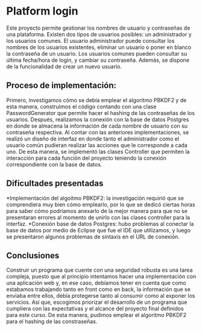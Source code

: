 # Platform login

Este proyecto permite gestionar los nombres de usuario y contraseñas de una plataforma. Existen dos tipos de usuarios posibles: un administrador y los usuarios comunes. El usuario administrador puede consultar los nombres de los usuarios existentes, eliminar un usuario o poner en blanco la contraseña de un usuario. Los usuarios comunes pueden consultar su última fecha/hora de login, y cambiar su contraseña. Además, se dispone de la funcionalidad de crear un nuevo usuario.

## Proceso de implementación: 
Primero, investigamos cómo se debía emplear el algoritmo PBKDF2 y de esta manera, construimos el código contando con una clase PasswordGenerator que permite hacer el hashing de las contraseñas de los usuarios. Después, realizamos la conexión con la base de datos Postgres en donde se almacena la información de cada nombre de usuario con su contraseña respectiva. 
Al contar con las anteriores implementaciones, se realizó un diseño de interfaz en donde tanto el administrador como el usuario común pudieran realizar las acciones que le corresponde a cada uno. De esta manera, se implementó las clases Controller que permiten la interacción para cada función del proyecto teniendo la conexión correspondiente con la base de datos.

## Dificultades presentadas
*Implementación del algoitmo PBKDF2: la investigación requirió que se comprendiera muy bien cómo emplearlo, por lo que se dedicó ciertas horas para saber cómo podríamos anexarlo de la mejor manera para que no se presentaran errores al momento de unirlo con las clases controller para la interfaz.
*Conexión base de datos Postgres: hubo problemas al conectar la base de datos por medio de Eclipse que fue el IDE que utilizamos, y luego se presentaron algunos problemas de sintaxis en el URL de conexión.

## Conclusiones
Construir un programa que cuente con una seguridad robusta es una tarea compleja, puesto que al principio intentamos hacer una implementación con una aplicación web y, en ese caso, debíamos tener en cuenta que como estabamos trabajando tanto en front como en back, la información que se enviaba entre ellos, debía protegerse tanto al consumir como al exponer los servicios. Así que, escogimos priorizar el desarrollo de un programa que cumpliera con las expectativas y el alcance del proyecto final definidos para este curso. De esta manera, pudimos emplear el algoritmo PBKDF2 para el hashing de las constraseñas.
